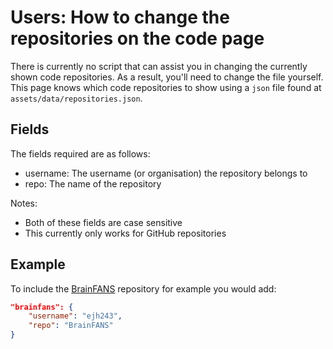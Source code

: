 # Users: How to change the repositories on the code page

There is currently no script that can assist you in changing the currently
shown code repositories. As a result, you'll need to change the file yourself.
This page knows which code repositories to show using a `json` file found at
`assets/data/repositories.json`.

## Fields

The fields required are as follows:

- username: The username (or organisation) the repository belongs to
- repo: The name of the repository

Notes:

- Both of these fields are case sensitive
- This currently only works for GitHub repositories

## Example

To include the [BrainFANS](https://github.com/ejh243/BrainFANS) repository for
example you would add:

```json
"brainfans": {
    "username": "ejh243",
    "repo": "BrainFANS"
}
```

